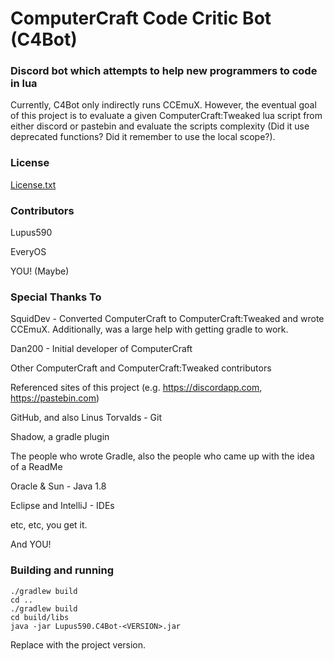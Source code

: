 # ComputerCraft Code Critic Bot (C4Bot)

### Discord bot which attempts to help new programmers to code in lua

Currently, C4Bot only indirectly runs CCEmuX. However, the eventual goal of this project
is to evaluate a given ComputerCraft:Tweaked lua script from either discord or pastebin and
evaluate the scripts complexity (Did it use deprecated functions? Did it remember to use the local scope?).

### License
[License.txt](License.txt)

### Contributors
Lupus590

EveryOS

YOU! (Maybe)

### Special Thanks To
SquidDev - Converted ComputerCraft to ComputerCraft:Tweaked and wrote CCEmuX. 
Additionally, was a large help with getting gradle to work.

Dan200 - Initial developer of ComputerCraft

Other ComputerCraft and ComputerCraft:Tweaked contributors

Referenced sites of this project (e.g. https://discordapp.com, https://pastebin.com)

GitHub, and also Linus Torvalds - Git

Shadow, a gradle plugin

The people who wrote Gradle, also the people who came up with the idea of a ReadMe

Oracle & Sun - Java 1.8

Eclipse and IntelliJ - IDEs

etc, etc, you get it.

And YOU!

### Building and running
```cd CCEmuX
./gradlew build
cd ..
./gradlew build
cd build/libs
java -jar Lupus590.C4Bot-<VERSION>.jar
```
Replace <VERSION> with the project version.
```